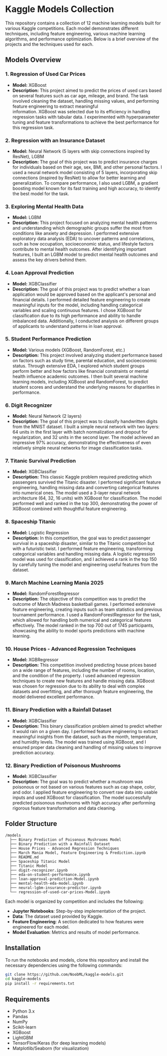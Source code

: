 # Kaggle Models Collection

This repository contains a collection of 12 machine learning models built for various Kaggle competitions. Each model demonstrates different techniques, including feature engineering, various machine learning algorithms, and performance optimization. Below is a brief overview of the projects and the techniques used for each.

## Models Overview

### 1. **Regression of Used Car Prices**
   - **Model:** XGBoost
   - **Description:** This project aimed to predict the prices of used cars based on several features such as car age, mileage, and brand. The task involved cleaning the dataset, handling missing values, and performing feature engineering to extract meaningful   
                      information. XGBoost was selected due to its efficiency in handling regression tasks with tabular data. I experimented with hyperparameter tuning and feature transformations to achieve the best performance for this regression task.

### 2. **Regression with an Insurance Dataset**
   - **Model:** Neural Network (5 layers with skip connections inspired by ResNet), LGBM
   - **Description:** The goal of this project was to predict insurance charges for individuals based on their age, sex, BMI, and other personal factors. I used a neural network model consisting of 5 layers, incorporating skip connections (inspired by ResNet) to allow for better learning and generalization. To compare performance, I also used LGBM, a gradient boosting model known for its fast training and high accuracy, to identify the best model for the task.

### 3. **Exploring Mental Health Data**
   - **Model:** LGBM
   - **Description:** This project focused on analyzing mental health patterns and understanding which demographic groups suffer the most from conditions like anxiety and depression. I performed extensive exploratory data analysis (EDA) to uncover patterns and correlations, such as how occupation, socioeconomic status, and lifestyle factors contribute to mental health outcomes. After identifying important features, I built an LGBM model to predict mental health outcomes and assess the key drivers behind them.
     
### 4. **Loan Approval Prediction**
   - **Model:** XGBClassifier
   - **Description:** The goal of this project was to predict whether a loan application would be approved based on the applicant's personal and financial details. I performed detailed feature engineering to create meaningful inputs for the model, including handling categorical variables and scaling continuous features. I chose XGBoost for classification due to its high performance and ability to handle imbalanced data. Additionally, I conducted analysis on different groups of applicants to understand patterns in loan approval.

### 5. **Student Performance Prediction**
   - **Model:** Various models (XGBoost, RandomForest, etc.)
   - **Description:**  This project involved analyzing student performance based on factors such as study time, parental education, and socioeconomic status. Through extensive EDA, I explored which student groups perform better and how factors like financial constraints or mental health influence academic outcomes. I then built several machine learning models, including XGBoost and RandomForest, to predict student scores and understand the underlying reasons for disparities in performance.

### 6. **Digit Recognizer**
   - **Model:** Neural Network (2 layers)
   - **Description:** The goal of this project was to classify handwritten digits from the MNIST dataset. I built a simple neural network with two layers: 64 units in the first layer with batch normalization and dropout for regularization, and 32 units in the second layer. The model achieved an impressive 97% accuracy, demonstrating the effectiveness of even relatively simple neural networks for image classification tasks.

### 7. **Titanic Survival Prediction**
   - **Model:** XGBClassifier
   - **Description:** This classic Kaggle problem required predicting which passengers survived the Titanic disaster. I performed significant feature engineering, handling missing data and converting categorical features into numerical ones. The model used a 3-layer neural network architecture (64, 32, 16 units) with XGBoost for classification. The model performed well and ranked in the top 300, demonstrating the power of XGBoost combined with thoughtful feature engineering.

### 8. **Spaceship Titanic**
   - **Model:** Logistic Regression
   - **Description:** In this competition, the goal was to predict passenger survival in a spaceship disaster, similar to the Titanic competition but with a futuristic twist. I performed feature engineering, transforming categorical variables and handling missing data. A logistic regression model was used for classification, and I achieved a rank in the top 150 by carefully tuning the model and engineering useful features from the dataset.
     
### 9. **March Machine Learning Mania 2025**
   - **Model:** RandomForestRegressor
   - **Description:** The objective of this competition was to predict the outcome of March Madness basketball games. I performed extensive feature engineering, creating inputs such as team statistics and previous tournament performance. I used a RandomForestRegressor for the task, which allowed for handling both numerical and categorical features effectively. The model ranked in the top 700 out of 1745 participants, showcasing the ability to model sports predictions with machine learning.

### 10. **House Prices - Advanced Regression Techniques**
   - **Model:** XGBRegressor
   - **Description:** This competition involved predicting house prices based on a wide range of features, including the number of rooms, location, and the condition of the property. I used advanced regression techniques to create new features and handle missing data. XGBoost was chosen for regression due to its ability to deal with complex datasets and overfitting, and after thorough feature engineering, the model delivered excellent performance.

### 11. **Binary Prediction with a Rainfall Dataset**
   - **Model:** XGBClassifier
   - **Description:** This binary classification problem aimed to predict whether it would rain on a given day. I performed feature engineering to extract meaningful insights from the dataset, such as the month, temperature, and humidity levels. The model was trained using XGBoost, and I ensured proper data cleaning and handling of missing values to improve prediction accuracy.

### 12. **Binary Prediction of Poisonous Mushrooms**
   - **Model:** XGBClassifier
   - **Description:** The goal was to predict whether a mushroom was poisonous or not based on various features such as cap shape, color, and odor. I applied feature engineering to convert raw data into usable inputs and used XGBoost for classification. The model successfully predicted poisonous mushrooms with high accuracy after performing rigorous feature transformation and data cleaning.

## Folder Structure

```
/models
  ├── Binary Prediction of Poisonous Mushrooms Model
  ├── Binary Prediction with a Rainfall Dataset
  ├── House Prices - Advanced Regression Techniques
  ├── March Mania Model, Feature Engineering & Prediction.ipynb
  ├── README.md
  ├── Spaceship Titanic Model
  ├── Titanic Model
  ├── digit-recognizer.ipynb
  ├── eda-on-student-performance.ipynb
  ├── loan-approval-prediction-Model.ipynb
  ├── mental-health-eda-model.ipynb
  ├── neural-lgbm-insurance-predictor.ipynb
  └── regression-of-used-car-prices-Model.ipynb

```

Each model is organized by competition and includes the following:
- **Jupyter Notebooks**: Step-by-step implementation of the project.
- **Data**: The dataset used provided by Kaggle.
- **Feature Engineering**: A section dedicated to how features were engineered for each model.
- **Model Evaluation**: Metrics and results of model performance.

## Installation

To run the notebooks and models, clone this repository and install the necessary dependencies using the following commands:

```bash
git clone https://github.com/NoobML/kaggle-models.git
cd kaggle-models
pip install -r requirements.txt
```

## Requirements

- Python 3.x
- Pandas
- NumPy
- Scikit-learn
- XGBoost
- LightGBM
- TensorFlow/Keras (for deep learning models)
- Matplotlib/Seaborn (for visualization)

